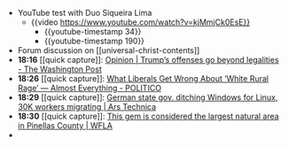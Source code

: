 - YouTube test with Duo Siqueira Lima
	- {{video https://www.youtube.com/watch?v=kjMmjCk0EsE}}
		- {{youtube-timestamp 34}}
		- {{youtube-timestamp 190}}
- Forum discussion on [[universal-christ-contents]]
- **18:16** [[quick capture]]:  [Opinion | Trump’s offenses go beyond legalities - The Washington Post](https://www.washingtonpost.com/opinions/2024/04/05/trump-laws-outrages-violence/)
- **18:26** [[quick capture]]:  [What Liberals Get Wrong About ‘White Rural Rage’ — Almost Everything - POLITICO](https://www.politico.com/news/magazine/2024/04/05/white-rural-rage-myth-00150395)
- **18:29** [[quick capture]]:  [German state gov. ditching Windows for Linux, 30K workers migrating | Ars Technica](https://arstechnica.com/information-technology/2024/04/german-state-gov-ditching-windows-for-linux-30k-workers-migrating/)
- **18:30** [[quick capture]]:  [This gem is considered the largest natural area in Pinellas County | WFLA](https://www.wfla.com/bloom-tampa-bay/gems-of-tampa-bay/this-gem-is-considered-the-largest-natural-area-in-pinellas-county/)
-